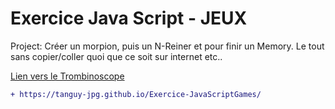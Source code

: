 # Exercice Java Script - JEUX
Project: Créer un morpion, puis un N-Reiner et pour finir un Memory.
 Le tout sans copier/coller quoi que ce soit sur internet etc..


[Lien vers le Trombinoscope](https://tanguy-jpg.github.io/Exercice-JavaScriptGames/)

```diff
+ https://tanguy-jpg.github.io/Exercice-JavaScriptGames/

```
